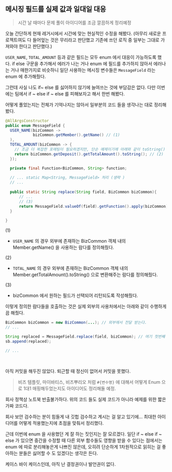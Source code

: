 ## 메시징 필드를 실제 값과 일대일 대응

> 시간 날 때마다 문제 풀이 아이디어를 조금 깔끔하게 정리예정 

오늘 간단하게 현재 레거시에서 시간에 맞는 현실적인 수정을 해봤다. (아무리 새로운 프로젝트여도 다 들어엎는 것은 무리라고 판단했고 기존에 쓰던 로직 중 일부는 그대로 가져와야 한다고 판단했다.)<br/>

 `USER_NAME`, `TOTAL_AMOUNT` 등과 같은 필드는 모두 enum 에서 대응이 가능하도록 했다. if else 구문을 추가해서 에러가 나는 거나 enum 에 필드를 추가하지 않아서 에러나는 거나 매한가지로 비슷하니 일단 사용하는 메시징 변수들은 `MessageField` 라는 enum 에 추가해줬다.<br/>

그런데 사실 나도 if\~ else 를 싫어하지 않기에 늘여쓰는 것에 부담감은 없다. 다만 이번에는 팀에서 if \~ else if \~ else 를 피해보자고 해서 한번 해봤다.<br/>

어떻게 풀었는지는 전체가 기억나지는 않아서 일부분의 코드 들을 생각나는 대로 정리해봤다.<br/>

```java
@AllArgsConstructor
public enum MessageField {
  USER_NAME(bizCommon -> 
            bizCommon.getMember().getName() // (1)
  ),
  TOTAL_AMOUNT(bizCommon -> {
    // 조금 더 복잡한 포매팅이 필요하겠지만, 단순 예제이기에 아래와 같이 toString() 으로 표시
    return bizCommon.getDeposit().getTotalAmount().toString(); // (2)
  });

  private final Function<BizCommon, String> function;
  
  // ... static Map<String, MessageField> 처리 (생략 )
  // ...
    
  public static String replace(String field, BizCommon bizCommon){
      // ...
      // (3) 
      return MessageField.valueOf(field).getFunction().apply(bizCommon);
  }
  
}
```

(1)

- `USER_NAME` 의 경우 외부에 존재하는 BizCommon 객체 내의 Member.getName() 을 사용하는 람다를 정의해줬다.

(2)

- `TOTAL_NAME` 의 경우 외부에 존재하는 BizCommon 객체 내의 Member.getTotalAmount().toString() 으로 변환해주는 람다를 정의해줬다.

(3)

- bizCommon 에서 원하는 필드가 선택되어 리턴되도록 작성해줬다.



이렇게 정의한 람다들을 호출하는 것은 실제 외부의 사용처에서는 아래와 같이 수행하게끔 해줬다.

```java
BizCommon bizCommon = new BizCommon(...); // 외부에서 전달 받는다.
// ...

String replaced = MessageField.replace(field, bizCommon); // 여기 첫번째 인자는 기억이 안난다. 기억나면 다시 적어야 겠다.
sb.append(replaced);

// ...

```

<br/>



아직 커밋을 해두진 않았다. 퇴근할 때 정신이 없어서 커밋을 못했다.<br/>

> 비즈 템플릿, 마이바티스, 비즈뿌리오 처럼 `#{변수명}` 에 대해서 어떻게 Enum 으로 1대1 매핑해두었는지도 아이디어도 정리해둘 예정.<br/>

회사 정책상 노트북 반출불가하다. 위의 코드 들도 실제 코드가 아니라 예제를 위한 짧은 가짜 코드다.<br/>

회사 보안 검수하는 분이 힘들게 내 깃헙 검수하고 계시는 걸 알고 있기에... 최대한 아이디어를 어떻게 적용했는지에 초점을 맞춰서 정리했다.<br/>

근데 이번에 enum 을 사용했던 게 잘 하는 짓인지는 잘 모르겠다. 일단 if \~ else if \~ else 가 있으면 중간을 수정할 때 다른 외부 함수들도 영향을 받을 수 있다는 점에서는 enum 에 따로 분리해놓은게 나쁘진 않은데, 오히려 단순하게 1차원적으로 읽히는 걸 좋아하는 분들은 싫어할 수 도 있겠다는 생각은 든다.<br/>

케이스 바이 케이스인데, 아직 난 결정권이나 발언권이 없다.<br/>







